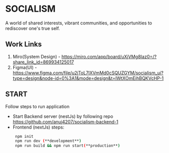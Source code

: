 # SOCIALISM

A world of shared interests, vibrant communities, and opportunities to rediscover one's
true self.


## Work Links
1. Miro(System Design) - https://miro.com/app/board/uXjVMg8Iaz0=/?share_link_id=869934125017
2. Figma(UI) - https://www.figma.com/file/u2jToL7lXVmMd0cSQUZGYM/socialism_ui?type=design&node-id=0%3A1&mode=design&t=IWtXOmEihBQKVcHP-1

## START
Follow steps to run application
- Start Backend server (nestJs) by following repo   https://github.com/anuj4207/socialism-backend-1
- Frontend (nextJs) steps:
	```bash
	 npm init
	 npm run dev (**development**)
	 npm run build && npm run start(**production**)
	```
